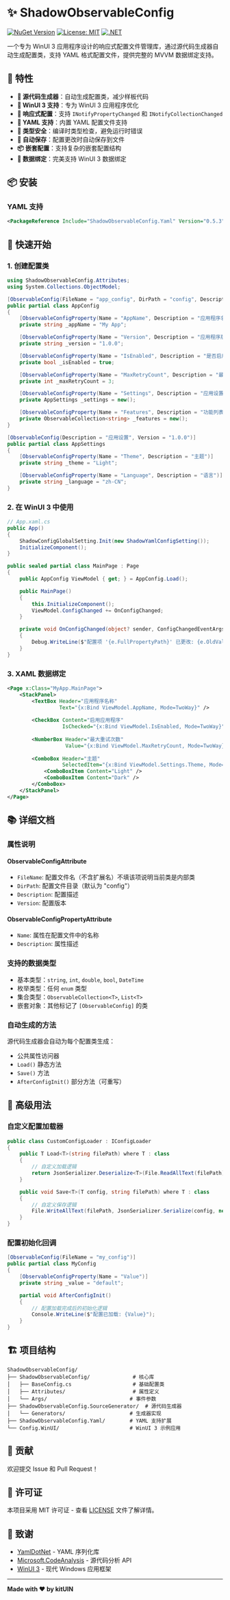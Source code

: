 # ✨ ShadowObservableConfig

[![NuGet Version](https://img.shields.io/nuget/v/ShadowObservableConfig.svg)](https://www.nuget.org/packages/ShadowObservableConfig)
[![License: MIT](https://img.shields.io/badge/License-MIT-yellow.svg)](https://opensource.org/licenses/MIT)
[![.NET](https://img.shields.io/badge/.NET-6.0%20%7C%208.0-blue.svg)](https://dotnet.microsoft.com/)

一个专为 WinUI 3 应用程序设计的响应式配置文件管理库，通过源代码生成器自动生成配置类，支持 YAML 格式配置文件，提供完整的 MVVM 数据绑定支持。

## 🌟 特性

- **🚀 源代码生成器**：自动生成配置类，减少样板代码
- **📱 WinUI 3 支持**：专为 WinUI 3 应用程序优化
- **🔄 响应式配置**：支持 `INotifyPropertyChanged` 和 `INotifyCollectionChanged`
- **📄 YAML 支持**：内置 YAML 配置文件支持
- **🎯 类型安全**：编译时类型检查，避免运行时错误
- **🔧 自动保存**：配置更改时自动保存到文件
- **📦 嵌套配置**：支持复杂的嵌套配置结构
- **🎨 数据绑定**：完美支持 WinUI 3 数据绑定

## 📦 安装

### YAML 支持
```xml
<PackageReference Include="ShadowObservableConfig.Yaml" Version="0.5.3" />
```

## 🚀 快速开始

### 1. 创建配置类

```csharp
using ShadowObservableConfig.Attributes;
using System.Collections.ObjectModel;

[ObservableConfig(FileName = "app_config", DirPath = "config", Description = "应用程序配置", Version = "1.0.0")]
public partial class AppConfig
{
    [ObservableConfigProperty(Name = "AppName", Description = "应用程序名称")]
    private string _appName = "My App";

    [ObservableConfigProperty(Name = "Version", Description = "应用程序版本")]
    private string _version = "1.0.0";

    [ObservableConfigProperty(Name = "IsEnabled", Description = "是否启用")]
    private bool _isEnabled = true;

    [ObservableConfigProperty(Name = "MaxRetryCount", Description = "最大重试次数")]
    private int _maxRetryCount = 3;

    [ObservableConfigProperty(Name = "Settings", Description = "应用设置")]
    private AppSettings _settings = new();

    [ObservableConfigProperty(Name = "Features", Description = "功能列表")]
    private ObservableCollection<string> _features = new();
}

[ObservableConfig(Description = "应用设置", Version = "1.0.0")]
public partial class AppSettings
{
    [ObservableConfigProperty(Name = "Theme", Description = "主题")]
    private string _theme = "Light";

    [ObservableConfigProperty(Name = "Language", Description = "语言")]
    private string _language = "zh-CN";
}
```

### 2. 在 WinUI 3 中使用

```csharp
// App.xaml.cs
public App()
{
    ShadowConfigGlobalSetting.Init(new ShadowYamlConfigSetting());
    InitializeComponent();
}
```


```csharp
public sealed partial class MainPage : Page
{
    public AppConfig ViewModel { get; } = AppConfig.Load();

    public MainPage()
    {
        this.InitializeComponent();
        ViewModel.ConfigChanged += OnConfigChanged;
    }

    private void OnConfigChanged(object? sender, ConfigChangedEventArgs e)
    {
        Debug.WriteLine($"配置项 '{e.FullPropertyPath}' 已更改: {e.OldValue} -> {e.NewValue}");
    }
}
```

### 3. XAML 数据绑定

```xml
<Page x:Class="MyApp.MainPage">
    <StackPanel>
        <TextBox Header="应用程序名称" 
                 Text="{x:Bind ViewModel.AppName, Mode=TwoWay}" />
        
        <CheckBox Content="启用应用程序" 
                  IsChecked="{x:Bind ViewModel.IsEnabled, Mode=TwoWay}" />
        
        <NumberBox Header="最大重试次数" 
                   Value="{x:Bind ViewModel.MaxRetryCount, Mode=TwoWay}" />
        
        <ComboBox Header="主题" 
                  SelectedItem="{x:Bind ViewModel.Settings.Theme, Mode=TwoWay}">
            <ComboBoxItem Content="Light" />
            <ComboBoxItem Content="Dark" />
        </ComboBox>
    </StackPanel>
</Page>
```

## 📚 详细文档

### 属性说明

#### ObservableConfigAttribute
- `FileName`: 配置文件名（不含扩展名）不填该项说明当前类是内部类
- `DirPath`: 配置文件目录（默认为 "config"）
- `Description`: 配置描述
- `Version`: 配置版本

#### ObservableConfigPropertyAttribute
- `Name`: 属性在配置文件中的名称
- `Description`: 属性描述

### 支持的数据类型

- 基本类型：`string`, `int`, `double`, `bool`, `DateTime`
- 枚举类型：任何 `enum` 类型
- 集合类型：`ObservableCollection<T>`, `List<T>`
- 嵌套对象：其他标记了 `[ObservableConfig]` 的类

### 自动生成的方法

源代码生成器会自动为每个配置类生成：

- 公共属性访问器
- `Load()` 静态方法
- `Save()` 方法
- `AfterConfigInit()` 部分方法（可重写）

## 🔧 高级用法

### 自定义配置加载器

```csharp
public class CustomConfigLoader : IConfigLoader
{
    public T Load<T>(string filePath) where T : class
    {
        // 自定义加载逻辑
        return JsonSerializer.Deserialize<T>(File.ReadAllText(filePath));
    }

    public void Save<T>(T config, string filePath) where T : class
    {
        // 自定义保存逻辑
        File.WriteAllText(filePath, JsonSerializer.Serialize(config, new JsonSerializerOptions { WriteIndented = true }));
    }
}
```

### 配置初始化回调

```csharp
[ObservableConfig(FileName = "my_config")]
public partial class MyConfig
{
    [ObservableConfigProperty(Name = "Value")]
    private string _value = "default";

    partial void AfterConfigInit()
    {
        // 配置加载完成后的初始化逻辑
        Console.WriteLine($"配置已加载: {Value}");
    }
}
```

## 🏗️ 项目结构

```
ShadowObservableConfig/
├── ShadowObservableConfig/              # 核心库
│   ├── BaseConfig.cs                    # 基础配置类
│   ├── Attributes/                      # 属性定义
│   └── Args/                           # 事件参数
├── ShadowObservableConfig.SourceGenerator/  # 源代码生成器
│   └── Generators/                     # 生成器实现
├── ShadowObservableConfig.Yaml/        # YAML 支持扩展
└── Config.WinUI/                       # WinUI 3 示例应用
```

## 🤝 贡献

欢迎提交 Issue 和 Pull Request！

## 📄 许可证

本项目采用 MIT 许可证 - 查看 [LICENSE](LICENSE) 文件了解详情。

## 🙏 致谢

- [YamlDotNet](https://github.com/aaubry/YamlDotNet) - YAML 序列化库
- [Microsoft.CodeAnalysis](https://github.com/dotnet/roslyn) - 源代码分析 API
- [WinUI 3](https://github.com/microsoft/microsoft-ui-xaml) - 现代 Windows 应用框架

---

**Made with ❤️ by kitUIN**
